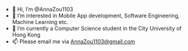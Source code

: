 - 👋 Hi, I’m @AnnaZou1103
- 👀 I’m interested in Mobile App development, Software Engineering, Machine Learning etc.
- 🌱 I’m currently a Computer Science student in the City University of Hong Kong
- 📫 Please email me via AnnaZou1103@gmail.com

<!---
AnnaZou1103/AnnaZou1103 is a ✨ special ✨ repository because its `README.md` (this file) appears on your GitHub profile.
You can click the Preview link to take a look at your changes.
--->
